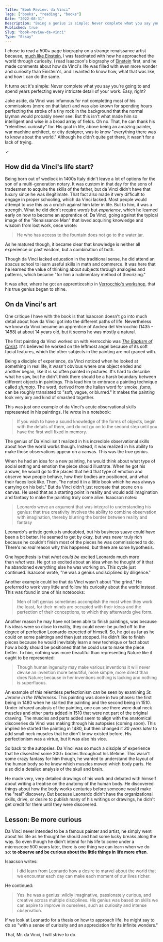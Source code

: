 ```yaml
---
Title: "Book Review: da Vinci"
Tags: ["books", "reading", "books"]
Date: "2022-08-31"
Description: "Being a genius is simple: Never complete what you say you're going to and spend years perfecting every intricate detail of your work. Easy, right?"
Published: true
Slug: "book-review-da-vinci"
Type: "Essay"
---
```

I chose to read a 500+ page biography on a strange renaissance artist because, [much like Einstein](https://www.daltonmabery.com/essays/albert-einstein), I was fascinated with how he approached the world through curiosity. I read Isaacson's biography of [Einstein](https://www.daltonmabery.com/book-notes/einstein-his-life-and-universe) first, and he made comments about how da Vinci's life was filled with even more wonder and curiosity than Einstein's, and I wanted to know how, what that was like, and how I can do the same.

It turns out it's simple: Never complete what you say you're going to and spend years perfecting every intricate detail of your work. Easy, right?

Joke aside, da Vinci was infamous for not completing most of his commissions (more on that later) and was also known for spending hours perfecting the stroke of a tiny rock in the background that the normal layman would probably never see. But this isn't what made him so intelligent and wise in a broad array of fields. Oh no. That, he can thank his "relentless curiosity" for. His goal in life, above being an amazing painter, war machine architect, or city designer, was to know "everything there was to know about the world." Although he didn't quite get there, it wasn't for a lack of trying.

✓

How did da Vinci's life start?
------------------------------

Being born out of wedlock in 1400s Italy didn't leave a lot of options for the son of a multi-generation notary. It was custom in that day for the sons of tradesmen to acquire the skills of the father, but da Vinci didn't have that luxury since he was illegitimate. That fact also made it very difficult to engage in proper schooling, which da Vinci lacked. Most people would attempt to use this as a crutch against him later in life. But to him, it was a strength. What he did didn't require *words* but *experience*, which he learned early on how to become an apprentice of. Da Vinci, going against the typical image of the "Renaissance Man" that loved acquiring knowledge and wisdom from lost work, once wrote:

> He who has access to the fountain does not go to the water jar.

As he matured though, it became clear that knowledge is neither all experience or past wisdom, but a combination of both.

Though da Vinci lacked education in the traditional sense, he did attend an abacus school to learn useful skills in math and commerce. It was here that he learned the value of thinking about subjects through analogies and patterns, which became "for him a rudimentary method of theorizing."

It was after, where he got an apprenticeship in [Verrocchio's workshop](https://en.wikipedia.org/wiki/Andrea_del_Verrocchio), that his true genius began to shine.

On da Vinci's art
-----------------

One critique I have with the book is that Isaacson doesn't go into much detail about how da Vinci got into the different paths of life. Nevertheless we know da Vinci became an apprentice of Andrea del Verrocchio (1435 - 1488) at about 14 years old, but it seems he was mostly a natural.

The first painting da Vinci worked on with Verrocchio was *[The Baptism of Christ](https://en.wikipedia.org/wiki/The_Baptism_of_Christ_%28Verrocchio_and_Leonardo%29)*. It's believed he worked on the leftmost angel because of its soft facial features, which the other subjects in the painting are not graced with.

Being a disciple of experience, da Vinci noticed when he looked at something in real life, it wasn't obvious where one object ended and another began, like it is so often painted in pictures. It's hard to describe what he saw, but he didn't think there should be a harsh boundary between different objects in paintings. This lead him to embrace a painting technique called *[sfumato](https://en.wikipedia.org/wiki/Sfumato)*. The word, derived from the Italian word for smoke, *fumo*, can be roughly translated to "soft, vague, or blurred." It makes the painting look very airy and kind of smashed together.

This was just one example of da Vinci's acute observational skills represented in his paintings. He wrote in a notebook:

> If you wish to have a sound knowledge of the forms of objects, begin with the details of them, and do not go on to the second step until you have the first well fixed in memory.

The genius of Da Vinci isn't realized in his incredible observational skills about how the world works though. Instead, it was realized in his ability to make those observations appear on a canvas. This was the true genius.

When he had an idea for a new painting, he would think about what type of social setting and emotion the piece should illustrate. When he got his answer, he would go to the places that held that type of emotion and observe how people behave, how their bodies are positioned, and what their faces look like. Then, "he noted it in a little book which he was always carrying on his belt." But da Vinci didn't just recreate that scene on a canvas. He used that as a starting point in reality and would add imagination and fantasy to make the painting truly come alive. Isaacson notes:

> Leonardo wove an argument that was integral to understanding his genius: that true creativity involves the ability to combine observation with imagination, thereby blurring the border between reality and fantasy

Leonardo's artistic genius is undoubted, but his business suave could have been a bit better. He seemed to get by okay, but was never truly rich because he couldn't finish most of the pieces he was commissioned to do. There's no *real* reason why this happened, but there are some hypothesis.

One hypothesis is that *what could be* excited Leonardo much more than *what was*. He got so excited about an idea when he thought of it that he abandoned everything else he was working on. This cycle just continued. Isaacson wrote, "he was a genius undisciplined by diligence."

Another example could be that da Vinci wasn't about "the grind." He preferred to work very little and follow his curiosity about the world instead. This was found in one of his notebooks:

> Men of loft genius sometimes accomplish the most when they work the least, for their minds are occupied with their ideas and the perfection of their conceptions, to which they afterwards give form.

Another reason he may have not been able to finish paintings, was because his ideas were so close to reality, they could never be pulled off to the degree of perfection Leonardo expected of himself. So, he got as far as he could on some paintings and then just stopped. He didn't like to finish pieces because he would inevitably learn a new technique or fact about how a body should be positioned that he could use to make the piece better. To him, nothing was more beautiful than representing Nature like it ought to be represented:

> Though human ingenuity may make various inventions it will never devise an invention more beautiful, more simple, more direct than does Nature; because in her inventions nothing is lacking and nothing is superfluous.

An example of this relentless perfectionism can be seen by examining *St. Jerome in the Wilderness.* This painting was done in two phases: the first being in 1480 when he started the painting and the second being in 1510. Under infrared analysis of the painting, one can see there were dual neck muscles and other parts added in 1510 that were not part of the original drawing. The muscles and parts added seem to align with the anatomical discoveries da Vinci was making through his autopsies (coming soon). This implied he started the painting in 1480, but then changed it *30 years later* to add small neck muscles that he didn't know existed before. His perfectionism was a virtue, but it was also his vice.

So back to the autopsies. Da Vinci was so much a disciple of experience that he dissected some 300+ bodies throughout his lifetime. This wasn't some crazy fantasy for him though, he wanted to understand the layout of the human body so he knew which muscles moved which body parts. He also did a detailed analysis of the skull and brain.

He made very, very detailed drawings of his work and debated with himself about writing a treatise on the anatomy of the human body. He discovered things about how the body works centuries before someone would make the "real" discovery. But because Leonardo didn't have the organizational skills, drive, or desire to publish many of his writings or drawings, he didn't get credit for them until they were discovered.

Lesson: Be more curious
-----------------------

Da Vinci never intended to be a famous painter and artist, he simply went about his life as he thought he should and had some lucky breaks along the way. So even though he didn't intend for his life to come under a microscope 500 years later, there is one thing we can learn when we do so: **to observe and be curious about the little things in life more often**.

Isaacson writes:

> I did learn from Leonardo how a desire to marvel about the world that we encounter each day can make each moment of our lives richer.

He continued:

> Yes, he was a genius: wildly imaginative, passionately curious, and creative across multiple disciplines. His genius was based on skills we can aspire to improve in ourselves, such as curiosity and intense observation.

If we look at Leonardo for a thesis on how to approach life, he might say to do so "with a sense of curiosity and an appreciation for its infinite wonders."

That, Mr. da Vinci, I will strive to do.
